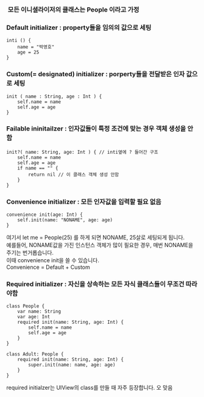 
###  모든 이니셜라이저의 클래스는 People 이라고 가정
### Default initializer : property들을 임의의 값으로 세팅
~~~
inti () {  
    name = "박영호"  
    age = 25  
}  
~~~

### Custom(= designated) initializer : porperty들을 전달받은 인자 값으로 세팅 
~~~
init ( name : String, age : Int ) {  
    self.name = name  
    self.age = age  
}  
~~~

### Failable ininitailzer : 인자값들이 특정 조건에 맞는 경우 객체 생성을 안함
~~~
init?( name: String, age: Int ) { // inti옆에 ? 들어간 구조  
    self.name = name  
    self.age = age  
    if name == "" {  
        return nil // 이 클래스 객체 생성 안함  
    }  
}  
~~~

### Convenience initializer : 모든 인자값을 입력할 필요 없음
~~~
convenience init(age: Int) {  
    self.init(name: "NONAME", age: age)  
}  
~~~
여기서 let me = People(25) 를 하게 되면 NONAME, 25살로 세팅되게 됩니다.  
예를들어, NONAME값을 가진 인스턴스 객체가 많이 필요한 경우, 매번 NONAME을 주기는 번거롭습니다.  
이때 convenience init을 쓸 수 있습니다.  
Convenience = Default + Custom  


###  Required initializer : 자신을 상속하는 모든 자식 클래스들이 무조건 따라야함
~~~
class People {  
    var name: String  
    var age: Int  
    required init(name: String, age: Int) {  
        self.name = name  
        self.age = age  
    }  
}  

class Adult: People {  
    required init(name: String, age: Int) {  
        super.init(name: name, age: age)  
    }  
}  
~~~
required initialzer는 UIView의 class를 만들 때 자주 등장합니다. 오 맞음  
